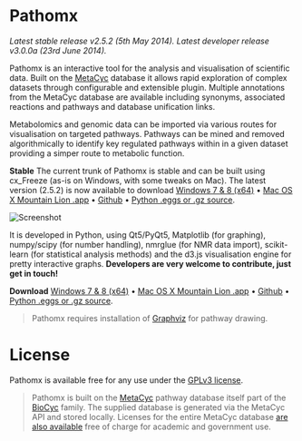 # Pathomx

*Latest stable release v2.5.2 (5th May 2014). Latest developer release v3.0.0a (23rd June 2014).*

Pathomx is an interactive tool for the analysis and visualisation of scientific data.
Built on the [MetaCyc][metacyc] database it allows rapid exploration of complex datasets
through configurable and extensible plugin. Multiple annotations from the MetaCyc database are 
available including synonyms, associated reactions and pathways and database unification links.

Metabolomics and genomic data can be imported via various routes for visualisation on
targeted pathways. Pathways can be mined and removed algorithmically to identify key
regulated pathways within in a given dataset providing a simper route to metabolic
function.

**Stable** The current trunk of Pathomx is stable and can be built using cx_Freeze (as-is on Windows, with some tweaks on Mac). The latest version (2.5.2) is now available to download
[Windows 7 & 8 (x64)][pathomx-windows] &bull; [Mac OS X Mountain Lion .app][pathomx-mac] &bull; [Github][pathomx-github] &bull; [Python .eggs or .gz source][pathomx-pypi].

![Screenshot](http://pathomx.org/images/software/pathomx/annotation_demo.png)

It is developed in Python, using Qt5/PyQt5, Matplotlib (for graphing), numpy/scipy (for number handling), nmrglue (for NMR data import), scikit-learn (for statistical analysis methods) and the d3.js visualisation engine for pretty interactive graphs. **Developers are very welcome to contribute, just get in touch!**

**Download** [Windows 7 & 8 (x64)][pathomx-windows] &bull; [Mac OS X Mountain Lion .app][pathomx-mac] &bull; [Github][pathomx-github] &bull; [Python .eggs or .gz source][pathomx-pypi].

> Pathomx requires installation of [Graphviz][graphviz] for pathway drawing.

# License

Pathomx is available free for any use under the [GPLv3 license](http://www.gnu.org/licenses/gpl.html).

> Pathomx is built on the [MetaCyc](http://metacyc.org) pathway database itself part of 
the [BioCyc](http://biocyc.org) family. The supplied database is generated via the 
MetaCyc API and stored locally. Licenses for the entire MetaCyc database
[are also available](http://metacyc.org/contact.shtml) free of charge for academic
and government use.

 [pathomx-github]: https://github.com/pathomx/pathomx
 [pathomx-github-issues]: https://github.com/pathomx/pathomx/issues
 [metacyc]: http://metacyc.org
 [pathomx-mac]: http://download.pathomx.org/Pathomx-latest.dmg
 [pathomx-windows]: http://download.pathomx.org/Pathomx-latest-amd64.msi
 [pathomx-pypi]: https://pypi.python.org/pypi/Pathomx 
 [graphviz]: http://www.graphviz.org/
 
